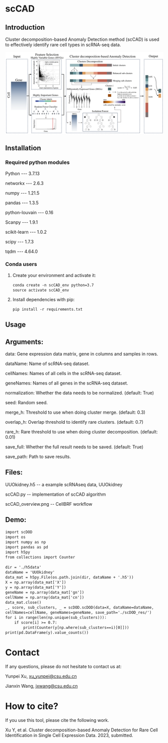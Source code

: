 # scCAD
## Introduction
Cluster decomposition-based Anomaly Detection method (scCAD) is used to effectively identify rare cell types in scRNA-seq data.

![alt text](https://github.com/xuyp-csu/scCAD/blob/main/scCAD_overview.png)

## Installation
### Required python modules

Python --- 3.7.13

networkx --- 2.6.3

numpy --- 1.21.5

pandas --- 1.3.5

python-louvain --- 0.16

Scanpy --- 1.9.1

scikit-learn --- 1.0.2

scipy --- 1.7.3

tqdm --- 4.64.0

### Conda users 

1. Create your environment and activate it:
	```
	conda create -n scCAD_env python=3.7
 	source activate scCAD_env
 	```  

2. Install dependencies with pip:

	```
	pip install -r requirements.txt
	```
### 


 
## Usage


## Arguments:

data: Gene expression data matrix, gene in columns and samples in rows.

dataName: Name of scRNA-seq dataset.

cellNames: Names of all cells in the scRNA-seq dataset.

geneNames: Names of all genes in the scRNA-seq dataset.

normalization: Whether the data needs to be normalized. (default: True)

seed: Random seed.

merge_h: Threshold to use when doing cluster merge. (default: 0.3)

overlap_h: Overlap threshold to identify rare clusters. (default: 0.7)

rare_h: Rare threshold to use when doing cluster decomposition. (default: 0.01)

save_full: Whether the full result needs to be saved. (default: True)

save_path: Path to save results.

## Files:
UUOkidney.h5 -- a example scRNAseq data, UUOkidney

scCAD.py -- implementation of scCAD algorithm

scCAD_overview.png -- CellBRF workflow

## Demo:
```
import scDOD
import os
import numpy as np
import pandas as pd
import h5py
from collections import Counter

dir = './h5data'
dataName = 'UUOkidney'
data_mat = h5py.File(os.path.join(dir, dataName + '.h5'))
X = np.array(data_mat['X'])
y = np.array(data_mat['Y'])
geneName = np.array(data_mat['gn'])
cellName = np.array(data_mat['cn'])
data_mat.close()
_, score, sub_clusters, _ = scDOD.scDOD(data=X, dataName=dataName, cellNames=cellName, geneNames=geneName, save_path='./scDOD_res/')
for i in range(len(np.unique(sub_clusters))):
    if score[i] >= 0.7:
        print(Counter(y[np.where(sub_clusters==i)[0]]))    
print(pd.DataFrame(y).value_counts())
```

# Contact
If any questions, please do not hesitate to contact us at: 

Yunpei Xu, xu_yunpei@csu.edu.cn

Jianxin Wang, jxwang@csu.edu.cn

# How to cite?
If you use this tool, please cite the following work.

Xu Y, et al. Cluster decomposition-based Anomaly Detection for Rare Cell Identification in Single Cell Expression Data. 2023, submitted.

